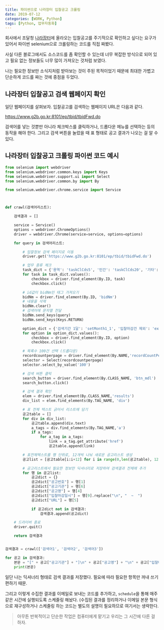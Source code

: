 ```yaml
---
title: 파이썬으로 나라장터 입찰공고 크롤링
date: 2019-07-12
categories: [WORK, Python]
tags: [Python, 업무자동화]
---
```


회사에서 조달청 [나라장터](https://www.g2b.go.kr)에 올라오는 입찰공고를 주기적으로 확인하고 싶다는 요구가 있어서 파이썬 selenium으로 크롤링하는 코드를 직접 짜봤다.

사실 다른 블로그에서도 소스코드를 좀 확인할 수 있는데 너무 복잡한 방식으로 되어 있고 필요 없는 정보들도 너무 많이 가져오는 것처럼 보였다.

나는 필요한 정보만 소식지처럼 받아보는 것이 주된 목적이었기 때문에 최대한 가볍고 단순하게 코드를 짜는 것에 중점을 두었다.

## 나라장터 입찰공고 검색 웹페이지 확인

일단 웹페이지를 살펴보자. 입찰공고를 검색하는 웹페이지 URL은 다음과 같다.

https://www.g2b.go.kr:8101/ep/tbid/tbidFwd.do

검색어를 넣는 것뿐만 아니라 체크박스를 클릭하거나, 드롭다운 메뉴를 선택하는 등의 동작을 해야 한다. 그리고 검색 버튼을 눌렀을 때 표 형태로 공고 결과가 나오는 걸 알 수 있다.

## 나라장터 입찰공고 크롤링 파이썬 코드 예시

```python
from selenium import webdriver
from selenium.webdriver.common.keys import Keys
from selenium.webdriver.support.ui import Select
from selenium.webdriver.common.by import By

from selenium.webdriver.chrome.service import Service



def crawl(검색어리스트):

    검색결과 = []

    service = Service()
    options = webdriver.ChromeOptions()
    driver = webdriver.Chrome(service=service, options=options)

    for query in 검색어리스트:

        # 입찰정보 검색 페이지로 이동
        driver.get('https://www.g2b.go.kr:8101/ep/tbid/tbidFwd.do')

        # 업무 종류 체크
        task_dict = {'용역': 'taskClCds5', '민간': 'taskClCds20', '기타': 'taskClCds4'}
        for task in task_dict.values():
            checkbox = driver.find_element(By.ID, task)
            checkbox.click()

        # id값이 bidNm인 태그 가져오기
        bidNm = driver.find_element(By.ID, 'bidNm')
        # 내용을 삭제
        bidNm.clear()
        # 검색어에 문자열 전달
        bidNm.send_keys(query)
        bidNm.send_keys(Keys.RETURN)

        option_dict = {'검색기간 1달': 'setMonth1_1', '입찰마감건 제외': 'exceptEnd', '검색건수 표시': 'useTotalCount'}
        for option in option_dict.values():
            checkbox = driver.find_element(By.ID, option)
            checkbox.click()

        # 목록수 100건 선택 (드롭다운)
        recordcountperpage = driver.find_element(By.NAME,'recordCountPerPage')
        selector = Select(recordcountperpage)
        selector.select_by_value('100')

        # 검색 버튼 클릭
        search_button = driver.find_element(By.CLASS_NAME, 'btn_mdl')
        search_button.click()

        # 검색 결과 확인
        elem = driver.find_element(By.CLASS_NAME,'results')
        div_list = elem.find_elements(By.TAG_NAME, 'div')

        # 표 전체 텍스트 긁어서 리스트에 담기
        공고table = []
        for div in div_list:
            공고table.append(div.text)
            a_tags = div.find_elements(By.TAG_NAME,'a')
            if a_tags:
                for a_tag in a_tags:
                    link = a_tag.get_attribute('href')
                    공고table.append(link)

        # 표전체텍스트를 행 단위로, 12개씩 나눠 새로운 공고리스트 생성
        공고list = [공고table[i:i+12] for i in range(0,len(공고table), 12)]

        # 공고리스트에서 필요한 정보만 딕셔너리로 저장하여 검색결과 전체에 추가
        for 행 in 공고list:
            공고dict = {}
            공고dict["공고번호"] = 행[1]
            공고dict["공고기관"] = 행[6]
            공고dict["공고명"] = 행[4]
            공고dict["입찰마감일시"] = 행[9].replace("\n", "  ~  ")
            공고dict["URL"] = 행[5]

            if 공고dict not in 검색결과:
                검색결과.append(공고dict)

    # 드라이버 종료
    driver.quit()

    return 검색결과


검색결과 = crawl(['검색어1', '검색어2', '검색어3'])

for 공고 in 검색결과:
    본문 = "[" + 공고["공고기관"] + "]\n" + 공고["공고명"] + "\n" + 공고["입찰마감일시"] + "\n" + 공고["URL"]
    print(본문)
```

일단 나는 딕셔너리 형태로 검색 결과를 저장했다. 필요에 따라 필요한 항목만 꺼내 쓰기 편하기 때문.

그리고 이렇게 수집한 결과를 이메일로 보내는 코드를 추가하고, `schedule`을 통해 매주 같은 시간에 실행되도록 스케줄링 해놨다. (수집된 결과를 정리하거나 이메일 본문 형식으로 재구성하거나 스케줄링 하는 코드는 별도의 설명이 필요하므로 여기서는 생략한다.

> 아무튼 반복적이고 단순한 작업은 컴퓨터에게 맡기고 우리는 그 시간에 다른 걸 하자.
